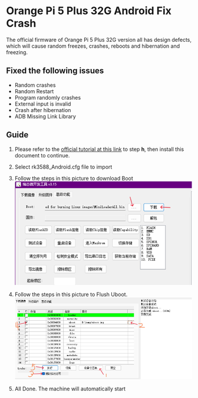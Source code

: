 # Orange Pi 5 Plus 32G Android Fix Crash
The official firmware of Orange Pi 5 Plus 32G version all has design defects, which will cause random freezes, crashes, reboots and hibernation and freezing.

## Fixed the following issues
  * Random crashes
  * Random Restart
  * Program randomly crashes
  * External input is invalid
  * Crash after hibernation
  * ADB Missing Link Library

## Guide
  1. Please refer to the [official tutorial at this link](http://www.orangepi.org/orangepiwiki/index.php/Orange_Pi_5_Plus#How_to_use_RKDevTool_to_clear_SPIFlash) to step <b>h</b>, then install this document to continue.
  2. Select rk3588_Android.cfg file to import
  3. Follow the steps in this picture to download Boot
  ![](https://raw.githubusercontent.com/shiyunjin/Orange-Pi-5-Plus-32G-Android-Fix-Crash/main/img/1.png)

  4. Follow the steps in this picture to Flush Uboot.
  ![](https://raw.githubusercontent.com/shiyunjin/Orange-Pi-5-Plus-32G-Android-Fix-Crash/main/img/2.png)
  5. All Done. The machine will automatically start

